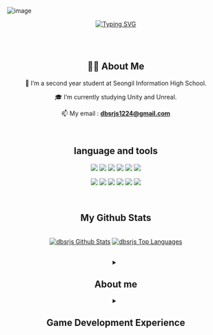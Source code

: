 ![image](https://github.com/dbsrjs/dbsrjs/assets/124150775/41c9f88b-8b8f-4efd-9626-e038b753b984)<div align="center">
  
[![Typing SVG](https://readme-typing-svg.herokuapp.com?font=Chewy&color=9CB8B7&size=45&center=true&vCenter=true&width=404&height=53&lines=%E3%80%80%E3%80%80Hello!%2C+I'm+Yoongun+Lee+%E3%80%80%E3%80%80)](https://git.io/typing-svg)

<br><br>

## 🙋‍♂️ About Me
🌱 I’m a second year student at Seongil Information High School. 

🎓 I’m currently studying Unity and Unreal.

📫 My email : **dbsrjs1224@gmail.com**

<br>

 ## language and tools
 <p align="center"> <!--language-->
  <img src="https://img.shields.io/badge/Java-ED8B00?style=for-the-badge&logo=java&logoColor=white" /> <!--JAVA-->
  <img src="https://img.shields.io/badge/Python-FFD43B?style=for-the-badge&logo=python&logoColor=blue" /> <!--PYTHON-->
  <!--<img src="https://img.shields.io/static/v1?style=for-the-badge&message=C&color=222222&logo=C&logoColor=A8B9CC&label=" /> <!--C-->
  <img src="https://img.shields.io/static/v1?style=for-the-badge&message=C%2B%2B&color=00599C&logo=C%2B%2B&logoColor=FFFFFF&label=" /> <!--C++-->
  <img src ="https://img.shields.io/static/v1?style=for-the-badge&message=C%23&color=512BD4&logo=C%23&logoColor=FFFFFF&label=" /> <!--C#-->
  <img src="https://img.shields.io/badge/html5-E34F26?style=for-the-badge&logo=html5&logoColor=white">  <!--HTML-->
  <img src="https://img.shields.io/badge/CSS3-1572B6?style=for-the-badge&logo=CSS3&logoColor=white"> <!--css-->
</p>

<p aling="center"><!--tools-->
  <img src="https://img.shields.io/badge/Eclipse-2C2255?style=for-the-badge&logo=eclipse&logoColor=white" /> <!--ECLIPS-->
  <img src="https://img.shields.io/static/v1?style=for-the-badge&message=IntelliJ+IDEA&color=000000&logo=IntelliJ+IDEA&logoColor=FFFFFF&label="> <!--IntelliJ-->
  <img src="https://img.shields.io/badge/Visual_Studio-5C2D91?style=for-the-badge&logo=visual%20studio&logoColor=white" /> <!--VISUALSTUDIO-->
  <img src="https://img.shields.io/badge/Visual_Studio_Code-0078D4?style=for-the-badge&logo=visual%20studio%20code&logoColor=white" /> <!--VISUALSTUDIOCODE-->
  <img src="https://img.shields.io/static/v1?style=for-the-badge&message=Unity&color=222222&logo=Unity&logoColor=FFFFFF&label=" /> <!--Unity-->
  <img src="https://img.shields.io/static/v1?style=for-the-badge&message=Unreal&color=0E1128&logo=Unreal+Engine&logoColor=FFFFFF&label=" />  <!--Unreal-->
</p>

<br>

## My Github Stats
<p align="center">
  <br/>
  <a href="https://github-readme-stats.vercel.app/api?username=dbsrjs&show_icons=true&count_private=true&theme=react&hide_border=true&bg_color=0D1117"><img alt="dbsrjs Github Stats" src="https://github-readme-stats.vercel.app/api?username=dbsrjs&show_icons=true&count_private=true&theme=react&hide_border=true&bg_color=0D1117" /></a>
  <a href="https://github-readme-stats.vercel.app/api/top-langs/?username=dbsrjs&langs_count=8&count_private=true&layout=compact&theme=react&hide_border=true&bg_color=0D1117"><img alt="dbsrjs Top Languages" src="https://github-readme-stats.vercel.app/api/top-langs/?username=dbsrjs&langs_count=8&count_private=true&layout=compact&theme=react&hide_border=true&bg_color=0D1117" /></a>
  <br/>
</p>

<br>

<details>
  <summary><h2>About me</h2></summary>
  
  | What | When | Where |
|:--------:|:--------:|:--------:|
| 성일정보고등학교 소프트웨어과 재학중 | 2023. 03. 02 ~ 현재 | Sungil Information High School |
| 성일정보고등학교 소프트웨어 게임 개발 스터디 | 2023. 03 ~ 현재 | Sungil Software Study (SSS) |
| 성일정보고등학교 게임 개발 동아리 | 2024. 04 ~ 현재 | Game Development Club |
| 성일정보고등학교 방과후 자바 기초 | 2023. 05. 11 ~ 07. 19 | After School Class |
| 성일정보고등학교 방과후 자바 심화 | 2023. 08. 08 ~ 12. 21 | After School Class |
| 성일정보고등학교 방과후 웹 수업 | 2023. 08. 23 ~ 12. 21 | After School Class |
| 성일정보고등학교 방과후 자바 Level3 | 2024. 04. 11 ~ 06. 11 | After School Class |
| 성일정보고등학교 방과후 자바 Level4 | 2024. 06. 12 ~ 07. 26 | After School Class |
| 2024 지방기능경기대회 게임개발 참가 | 2024. 04. 04 | MeisterNet |
| 게임 개발 팀 프로젝트(wmg_puzzle) | 2024.01.10 ~ 04. 03 | SBS GAME ACADEMY | 
| SBS 아카데미 게임 개발 학원(UNITY) | 2022. 11. 10 ~ 04. 03 | SBS GAME ACADEMY |
| SBS 아카데미 게임 개발 학원(UNREAL) | 2024. 01. 10 ~ 08. 18 | SBS GAME ACADEMY |
</details>

<details>
  <summary><h2>Game Development Experience </h2></summary>

  | What | When | Where |
|:--------:|:--------:|:--------:|
| ShootingGame(2D) | 2023. 02. 13 ~ 02 .23 | SBS GAME ACADEMY, Home |
| land mine(2D) | 2023. 02. 24 ~ 03. 03 | SBS GAME ACADEMY |  
| Tetris(2D) | 2023. 03. 06 ~ 03. 30 | SBS GAME ACADEMY |
| Maze(3D) | 2023. 04. 03 ~ 04. 26 | SBS GAME ACADEMY |
| Elevator, UI(3D) | 2023. 04. 27 ~ 05. 22 | SBS GAME ACADEMY, Home |
| Inventory(2D) | 2023. 05. 30 ~ 06. 19 | SBS GAME ACADEMY |  
| MiniGame(3D) | 2023. 06. 26 ~ 07. 09 | SBS GAME ACADEMY, Home | 
| Vampire Survivors(2D) | 2023. 07. 12 ~ 08. 26 | SBS GAME ACADEMY, Home | 
| Christmas_Carol(2D) | 2023. 09. 21 ~ 11. 22 | Home, School | 
| Science-special-taxation(2D) | 2023. 11. 26 ~ 11.28 | Home | 
| Tower_Defense(2D) | 2023. 12. 09 ~ 12. 31 | Home | 
| Bouncy_BALL(2D) | 2024. 01. 09 | Home | 
| wmg_puzzle(2D, Team Project) | 2024. 01. 10 ~ 04. 04| SBS GAME ACADEMY, Home | 
| ActionGame(3D) | 2024. 04. 17 ~ 06. 16 | Home |
| ParkSiWoo(3D) | 2024. 08. 16 ~ 08. 25 | Home |
| STG-2007(3D, Team Project) | 2024. 08. 02 ~ 현재 | Home |
</details>
</div>
